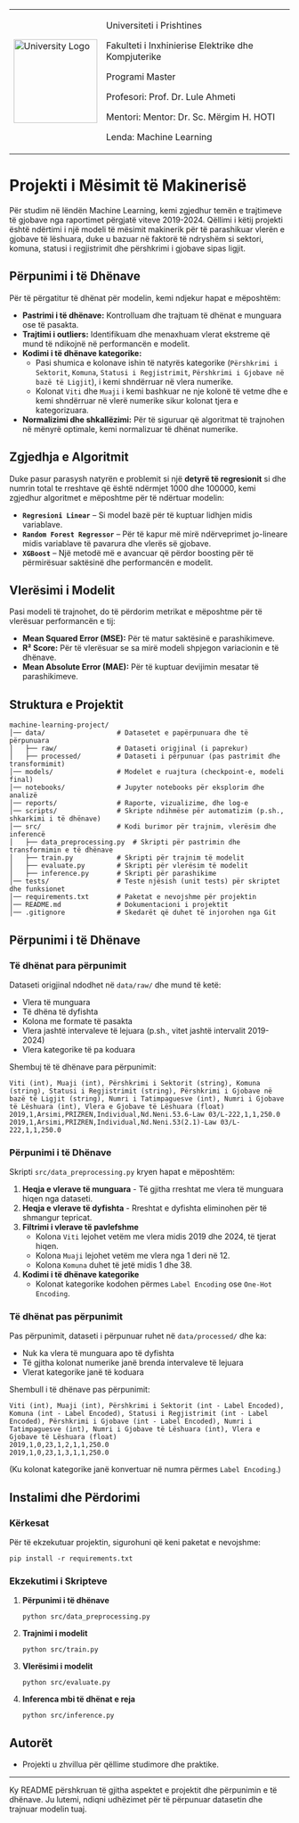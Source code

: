 <table border="0">
 <tr>
    <td><img src="https://upload.wikimedia.org/wikipedia/commons/thumb/e/e1/University_of_Prishtina_logo.svg/1200px-University_of_Prishtina_logo.svg.png" width="150" alt="University Logo" /></td>
    <td>
      <p>Universiteti i Prishtines</p>
      <p>Fakulteti i Inxhinierise Elektrike dhe Kompjuterike</p>
      <p>Programi Master</p>
      <p>Profesori: Prof. Dr. Lule Ahmeti </p>
      <p>Mentori: Mentor: Dr. Sc. Mërgim H. HOTI</p>
      <p>Lenda: Machine Learning</p>
    </td>
 </tr>
</table>

# Projekti i Mësimit të Makinerisë

Për studim në lëndën Machine Learning, kemi zgjedhur temën e trajtimeve të gjobave nga raportimet përgjatë viteve 2019-2024. Qëllimi i këtij projekti është ndërtimi i një modeli të mësimit makinerik për të parashikuar vlerën e gjobave të lëshuara, duke u bazuar në faktorë të ndryshëm si sektori, komuna, statusi i regjistrimit dhe përshkrimi i gjobave sipas ligjit.

## Përpunimi i të Dhënave
Për të përgatitur të dhënat për modelin, kemi ndjekur hapat e mëposhtëm:

- **Pastrimi i të dhënave:** Kontrolluam dhe trajtuam të dhënat e munguara ose të pasakta.
- **Trajtimi i outliers:** Identifikuam dhe menaxhuam vlerat ekstreme që mund të ndikojnë në performancën e modelit.
- **Kodimi i të dhënave kategorike:**  
  - Pasi shumica e kolonave ishin të natyrës kategorike (`Përshkrimi i Sektorit`, `Komuna`, `Statusi i Regjistrimit`, `Përshkrimi i Gjobave në bazë të Ligjit`), i kemi shndërruar në vlera numerike.  
  - Kolonat `Viti` dhe `Muaji` i kemi bashkuar ne nje kolonë të vetme dhe e kemi shndërruar në vlerë numerike sikur kolonat tjera e kategorizuara.
- **Normalizimi dhe shkallëzimi:** Për të siguruar që algoritmat të trajnohen në mënyrë optimale, kemi normalizuar të dhënat numerike.

## Zgjedhja e Algoritmit
Duke pasur parasysh natyrën e problemit si një **detyrë të regresionit** si dhe numrin total te rreshtave që është ndërmjet 1000 dhe 100000, kemi zgjedhur algoritmet e mëposhtme për të ndërtuar modelin:

- **`Regresioni Linear`** – Si model bazë për të kuptuar lidhjen midis variablave.
- **`Random Forest Regressor`** – Për të kapur më mirë ndërveprimet jo-lineare midis variablave të pavarura dhe vlerës së gjobave.
- **`XGBoost`** – Një metodë më e avancuar që përdor boosting për të përmirësuar saktësinë dhe performancën e modelit.

## Vlerësimi i Modelit
Pasi modeli të trajnohet, do të përdorim metrikat e mëposhtme për të vlerësuar performancën e tij:

- **Mean Squared Error (MSE):** Për të matur saktësinë e parashikimeve.
- **R² Score:** Për të vlerësuar se sa mirë modeli shpjegon variacionin e të dhënave.
- **Mean Absolute Error (MAE):** Për të kuptuar devijimin mesatar të parashikimeve.

## Struktura e Projektit

```
machine-learning-project/
│── data/                  # Datasetet e papërpunuara dhe të përpunuara
│   ├── raw/               # Dataseti origjinal (i paprekur)
│   ├── processed/         # Dataseti i përpunuar (pas pastrimit dhe transformimit)
│── models/                # Modelet e ruajtura (checkpoint-e, modeli final)
│── notebooks/             # Jupyter notebooks për eksplorim dhe analizë
│── reports/               # Raporte, vizualizime, dhe log-e
│── scripts/               # Skripte ndihmëse për automatizim (p.sh., shkarkimi i të dhënave)
│── src/                   # Kodi burimor për trajnim, vlerësim dhe inferencë
│   ├── data_preprocessing.py  # Skripti për pastrimin dhe transformimin e të dhënave
│   ├── train.py           # Skripti për trajnim të modelit
│   ├── evaluate.py        # Skripti për vlerësim të modelit
│   ├── inference.py       # Skripti për parashikime
│── tests/                 # Teste njësish (unit tests) për skriptet dhe funksionet
│── requirements.txt       # Paketat e nevojshme për projektin
│── README.md              # Dokumentacioni i projektit
│── .gitignore             # Skedarët që duhet të injorohen nga Git
```

## Përpunimi i të Dhënave

### Të dhënat para përpunimit
Dataseti origjinal ndodhet në `data/raw/` dhe mund të ketë:
- Vlera të munguara
- Të dhëna të dyfishta
- Kolona me formate të pasakta
- Vlera jashtë intervaleve të lejuara (p.sh., vitet jashtë intervalit 2019-2024)
- Vlera kategorike të pa koduara

Shembuj të të dhënave para përpunimit:
```
Viti (int), Muaji (int), Përshkrimi i Sektorit (string), Komuna (string), Statusi i Regjistrimit (string), Përshkrimi i Gjobave në bazë të Ligjit (string), Numri i Tatimpaguesve (int), Numri i Gjobave të Lëshuara (int), Vlera e Gjobave të Lëshuara (float)
2019,1,Arsimi,PRIZREN,Individual,Nd.Neni.53.6-Law 03/L-222,1,1,250.0
2019,1,Arsimi,PRIZREN,Individual,Nd.Neni.53(2.1)-Law 03/L-222,1,1,250.0
```

### Përpunimi i të Dhënave
Skripti `src/data_preprocessing.py` kryen hapat e mëposhtëm:
1. **Heqja e vlerave të munguara** - Të gjitha rreshtat me vlera të munguara hiqen nga dataseti.
2. **Heqja e vlerave të dyfishta** - Rreshtat e dyfishta eliminohen për të shmangur tepricat.
3. **Filtrimi i vlerave të pavlefshme**
   - Kolona `Viti` lejohet vetëm me vlera midis 2019 dhe 2024, të tjerat hiqen.
   - Kolona `Muaji` lejohet vetëm me vlera nga 1 deri në 12.
   - Kolona `Komuna` duhet të jetë midis 1 dhe 38.
4. **Kodimi i të dhënave kategorike**
   - Kolonat kategorike kodohen përmes `Label Encoding` ose `One-Hot Encoding`.

### Të dhënat pas përpunimit
Pas përpunimit, dataseti i përpunuar ruhet në `data/processed/` dhe ka:
- Nuk ka vlera të munguara apo të dyfishta
- Të gjitha kolonat numerike janë brenda intervaleve të lejuara
- Vlerat kategorike janë të koduara

Shembull i të dhënave pas përpunimit:
```
Viti (int), Muaji (int), Përshkrimi i Sektorit (int - Label Encoded), Komuna (int - Label Encoded), Statusi i Regjistrimit (int - Label Encoded), Përshkrimi i Gjobave (int - Label Encoded), Numri i Tatimpaguesve (int), Numri i Gjobave të Lëshuara (int), Vlera e Gjobave të Lëshuara (float)
2019,1,0,23,1,2,1,1,250.0
2019,1,0,23,1,3,1,1,250.0
```
(Ku kolonat kategorike janë konvertuar në numra përmes `Label Encoding`.)

## Instalimi dhe Përdorimi

### Kërkesat
Për të ekzekutuar projektin, sigurohuni që keni paketat e nevojshme:
```
pip install -r requirements.txt
```

### Ekzekutimi i Skripteve
1. **Përpunimi i të dhënave**
   ```
   python src/data_preprocessing.py
   ```
2. **Trajnimi i modelit**
   ```
   python src/train.py
   ```
3. **Vlerësimi i modelit**
   ```
   python src/evaluate.py
   ```
4. **Inferenca mbi të dhënat e reja**
   ```
   python src/inference.py
   ```

## Autorët
- Projekti u zhvillua për qëllime studimore dhe praktike.

---

Ky README përshkruan të gjitha aspektet e projektit dhe përpunimin e të dhënave. Ju lutemi, ndiqni udhëzimet për të përpunuar datasetin dhe trajnuar modelin tuaj.
